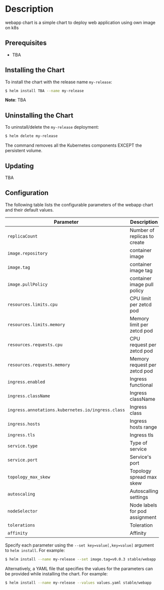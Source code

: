 # Description

webapp chart is a simple chart to deploy web application using own image on k8s

## Prerequisites

- TBA

## Installing the Chart

To install the chart with the release name `my-release`:

```bash
$ helm install TBA --name my-release
```

__Note__: TBA

## Uninstalling the Chart

To uninstall/delete the `my-release` deployment:

```bash
$ helm delete my-release
```

The command removes all the Kubernetes components EXCEPT the persistent volume.

## Updating

TBA

## Configuration

The following table lists the configurable parameters of the webapp chart and their default values. 

| Parameter                                         | Description                                                          | Default                                        |
| ------------------------------------------------- | -------------------------------------------------------------------- | ---------------------------------------------- |
| `replicaCount`                                    | Number of replicas to create     | `2`                                            |
| `image.repository`                                | container image                                        | `nginx`                 |
| `image.tag`                                       | container image tag                                    | `1.9.1`                                       |
| `image.pullPolicy`                                | container image pull policy                            | `Always`                                 |
| `resources.limits.cpu`                            | CPU limit per zetcd pod                                      | `100m`                                         |
| `resources.limits.memory`                         | Memory limit per zetcd pod                                   | `128mi`                                       |
| `resources.requests.cpu`                          | CPU request per zetcd pod                                    | `50m`                                        |
| `resources.requests.memory`                       | Memory request per zetcd pod                                 | `64mi`                                       |
| `ingress.enabled` | Ingress functional | `true` |
| `ingress.className` | Ingress className | `` |
| `ingress.annotations.kubernetes.io/ingress.class` | Ingress class | `nginx` |
| `ingress.hosts` | Ingress hosts range | `dev.test.net` |
| `ingress.tls` | Ingress tls | `[]` |
| `service.type` | Type of service | `ClusterIP` |
| `service.port` | Service's port | `80` |
| `topology_max_skew` | Topology spread max skew | `1` |
| `autoscaling` | Autoscalling settings | `{}` |
| `nodeSelector`                                    | Node labels for pod assignment                               |`{}`                                     |
| `tolerations` | Toleration | `[]` |
| `affinity`| Affinity | `{}` | 




Specify each parameter using the `--set key=value[,key=value]` argument to `helm install`. For example:

```bash
$ helm install --name my-release --set image.tag=v0.0.3 stable/webapp
```

Alternatively, a YAML file that specifies the values for the parameters can be provided while
installing the chart. For example:

```bash
$ helm install --name my-release --values values.yaml stable/webapp
```